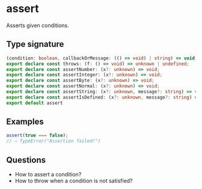 # assert

Asserts given conditions.

## Type signature

<!-- prettier-ignore-start -->
```typescript
(condition: boolean, callbackOrMessage: (() => void) | string) => void;
export declare const throws: (f: () => void) => unknown | undefined;
export declare const assertNumber: (x?: unknown) => void;
export declare const assertInteger: (x?: unknown) => void;
export declare const assertByte: (x?: unknown) => void;
export declare const assertNormal: (x?: unknown) => void;
export declare const assertString: (x?: unknown, message?: string) => void;
export declare const assertIsDefined: (x?: unknown, message?: string) => void;
export default assert
```
<!-- prettier-ignore-end -->

## Examples

<!-- prettier-ignore-start -->
```javascript
assert(true === false);
// ⇒ TypeError("Assertion failed!")
```
<!-- prettier-ignore-end -->

## Questions

- How to assert a condition?
- How to throw when a condition is not satisfied?
